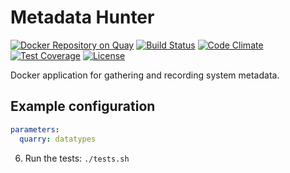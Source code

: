 # Metadata Hunter

[![Docker Repository on Quay](https://quay.io/repository/keboola/metadata-hunter/status "Docker Repository on Quay")](https://quay.io/repository/keboola/metadata-hunter)
[![Build Status](https://travis-ci.org/keboola/google-analytics-extractor.svg?branch=master)](https://travis-ci.org/keboola/metadata-hunter)
[![Code Climate](https://codeclimate.com/github/keboola/google-analytics-extractor/badges/gpa.svg)](https://codeclimate.com/github/keboola/metadata-hunter)
[![Test Coverage](https://codeclimate.com/github/keboola/google-analytics-extractor/badges/coverage.svg)](https://codeclimate.com/github/keboola/metadata-hunter/coverage)
[![License](https://img.shields.io/badge/license-MIT-blue.svg)](https://github.com/keboola/metadata-hunter/blob/master/LICENSE.md)

Docker application for gathering and recording system metadata.

## Example configuration

```yaml
parameters:
  quarry: datatypes
```

6. Run the tests: `./tests.sh`



